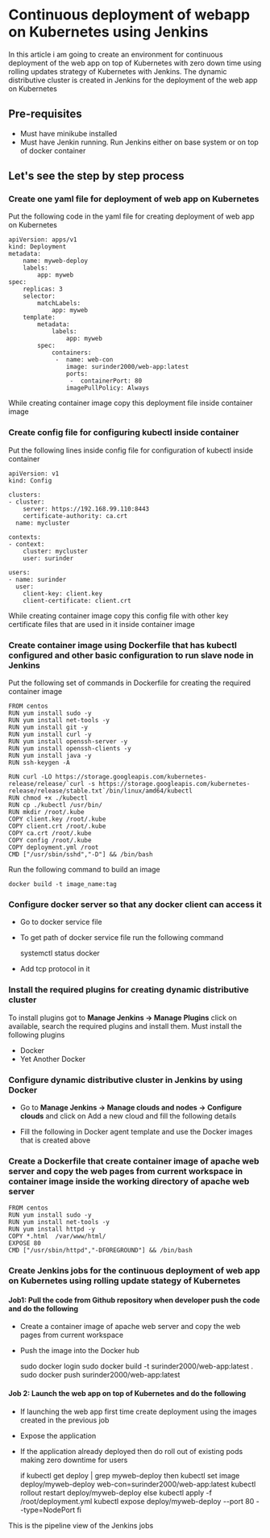 # Continuous deployment of webapp on Kubernetes using Jenkins
In this article i am going to create an environment for continuous deployment of the web app on top of Kubernetes with zero down time using rolling updates strategy of Kubernetes with Jenkins. The dynamic distributive cluster is created in Jenkins for the deployment of the web app on Kubernetes

## Pre-requisites
* Must have minikube installed
* Must have Jenkin running. Run Jenkins either on base system or on top of docker container

## Let's see the step by step process
### Create one yaml file for deployment of web app on Kubernetes
Put the following code in the yaml file for creating deployment of web app on Kubernetes
  
    apiVersion: apps/v1
    kind: Deployment
    metadata:
        name: myweb-deploy
        labels:
            app: myweb 
    spec:
        replicas: 3
        selector:
            matchLabels:
                app: myweb 
        template:
            metadata:
                labels:
                    app: myweb 
            spec:
                containers:
                 -  name: web-con
                    image: surinder2000/web-app:latest
                    ports:
                     -  containerPort: 80
                    imagePullPolicy: Always
                    

While creating container image copy this deployment file inside container image

### Create config file for configuring kubectl inside container
Put the following lines inside config file for configuration of kubectl inside container

    apiVersion: v1
    kind: Config

    clusters:
    - cluster:
        server: https://192.168.99.110:8443
        certificate-authority: ca.crt
      name: mycluster

    contexts:
    - context:
        cluster: mycluster
        user: surinder

    users:
    - name: surinder
      user:
        client-key: client.key
        client-certificate: client.crt


While creating container image copy this config file with other key certificate files that are used in it inside container image 

### Create container image using Dockerfile that has kubectl configured and other basic configuration to run slave node in Jenkins
Put the following set of commands in Dockerfile for creating the required container image

    FROM centos
    RUN yum install sudo -y
    RUN yum install net-tools -y
    RUN yum install git -y
    RUN yum install curl -y
    RUN yum install openssh-server -y
    RUN yum install openssh-clients -y
    RUN yum install java -y
    RUN ssh-keygen -A

    RUN curl -LO https://storage.googleapis.com/kubernetes-release/release/`curl -s https://storage.googleapis.com/kubernetes-release/release/stable.txt`/bin/linux/amd64/kubectl
    RUN chmod +x ./kubectl
    RUN cp ./kubectl /usr/bin/
    RUN mkdir /root/.kube
    COPY client.key /root/.kube
    COPY client.crt /root/.kube
    COPY ca.crt /root/.kube
    COPY config /root/.kube
    COPY deployment.yml /root 
    CMD ["/usr/sbin/sshd","-D"] && /bin/bash 


Run the following command to build an image

    docker build -t image_name:tag
    
### Configure docker server so that any docker client can access it
* Go to docker service file
* To get path of docker service file run the following command

    systemctl status docker
    
    
* Add tcp protocol in it 

### Install the required plugins for creating dynamic distributive cluster
To install plugins got to **Manage Jenkins -> Manage Plugins** click on available, search the required plugins and install them. Must install the following plugins
* Docker 
* Yet Another Docker

### Configure dynamic distributive cluster in Jenkins by using Docker 
* Go to **Manage Jenkins -> Manage clouds and nodes -> Configure clouds** and click on Add a new cloud and fill the following details

* Fill the following in Docker agent template and use the Docker images that is created above



 ### Create a Dockerfile that create container image of apache web server and copy the web pages from current workspace in container image inside the working directory of apache web server
 
    FROM centos
    RUN yum install sudo -y
    RUN yum install net-tools -y
    RUN yum install httpd -y
    COPY *.html  /var/www/html/ 
    EXPOSE 80
    CMD ["/usr/sbin/httpd","-DFOREGROUND"] && /bin/bash 


### Create Jenkins jobs for the continuous deployment of web app on Kubernetes using rolling update stategy of Kubernetes
#### Job1: Pull the code from Github repository when developer push the code and do the following
* Create a container image of apache web server and copy the web pages from current workspace
* Push the image into the Docker hub
    
    sudo docker login
    sudo docker build -t surinder2000/web-app:latest .
    sudo docker push surinder2000/web-app:latest
    
#### Job 2: Launch the web app on top of Kubernetes and do the following
* If launching the web app first time create deployment using the images created in the previous job
* Expose the application
* If the application already deployed then do roll out of existing pods making zero downtime for users
    
    if kubectl get deploy | grep myweb-deploy
    then
    kubectl set image deploy/myweb-deploy web-con=surinder2000/web-app:latest
    kubectl rollout restart deploy/myweb-deploy
    else
    kubectl apply -f /root/deployment.yml
    kubectl expose deploy/myweb-deploy --port 80 --type=NodePort
    fi


This is the pipeline view of the Jenkins jobs

